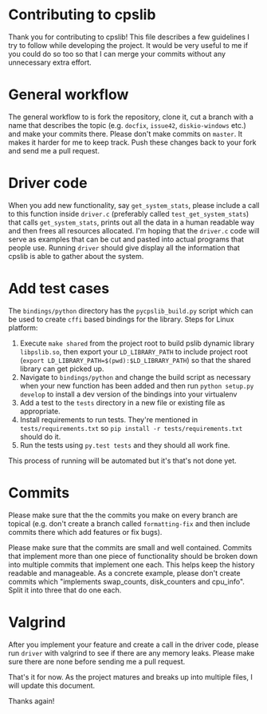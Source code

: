 # Contributing to cpslib

Thank you for contributing to cpslib! This file describes a few
guidelines I try to follow while developing the project. It would be
very useful to me if you could do so too so that I can merge your
commits without any unnecessary extra effort.

# General workflow

The general workflow to is fork the repository, clone it, cut a branch
with a name that describes the topic (e.g. `docfix`, `issue42`,
`diskio-windows` etc.) and make your commits there. Please don't make
commits on `master`. It makes it harder for me to keep track. Push
these changes back to your fork and send me a pull request.

# Driver code

When you add new functionality, say `get_system_stats`, please include
a call to this function inside `driver.c` (preferably called
`test_get_system_stats`) that calls `get_system_stats`, prints out all
the data in a human readable way and then frees all resources
allocated. I'm hoping that the `driver.c` code will serve as examples
that can be cut and pasted into actual programs that people
use. Running `driver` should give display all the information that
cpslib is able to gather about the system.

# Add test cases

The `bindings/python` directory has the `pycpslib_build.py` script
which can be used to create `cffi` based bindings for the
library. Steps for Linux platform:

1. Execute `make shared` from the project root to build pslib dynamic
   library `libpslib.so`, then export your `LD_LIBRARY_PATH` to include
   project root (`export LD_LIBRARY_PATH=$(pwd):$LD_LIBRARY_PATH`) so
   that the shared library can get picked up.
1. Navigate to `bindings/python` and change the build script as
   necessary when your new function has
   been added and then run `python setup.py develop` to install a dev
   version of the bindings into your virtualenv
1. Add a test to the `tests` directory in a new file or existing file
   as appropriate.
1. Install requirements to run tests. They're mentioned in
   `tests/requirements.txt` so `pip install -r tests/requirements.txt`
   should do it.
1. Run the tests using `py.test tests` and they should all work fine.

This process of running will be automated but it's that's not done yet.
   
# Commits

Please make sure that the the commits you make on every branch are
topical (e.g. don't create a branch called `formatting-fix` and then
include commits there which add features or fix bugs).

Please make sure that the commits are small and well
contained. Commits that implement more than one piece of functionality
should be broken down into multiple commits that implement one
each. This helps keep the history readable and manageable. As a
concrete example, please don't create commits which "implements
swap_counts, disk_counters and cpu_info". Split it into three that do
one each.

# Valgrind

After you implement your feature and create a call in the driver code,
please run `driver` with valgrind to see if there are any memory
leaks. Please make sure there are none before sending me a pull
request.

That's it for now. As the project matures and breaks up into multiple
files, I will update this document.

Thanks again!
